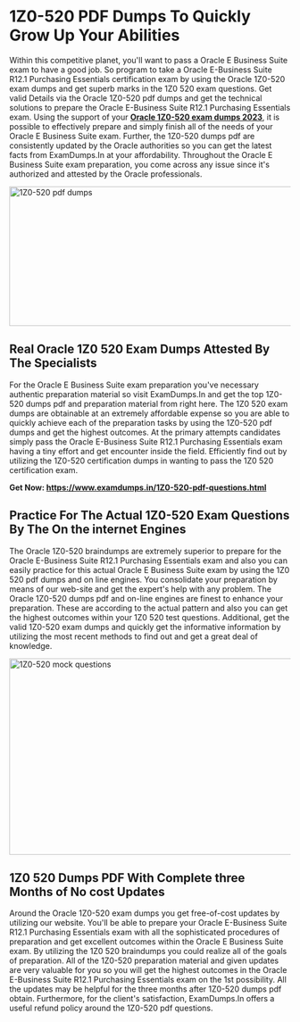 <h1><strong>1Z0-520 PDF Dumps To Quickly Grow Up Your Abilities</strong></h1>
<p>Within this competitive planet, you'll want to pass a Oracle E Business Suite exam to have a good job. So program to take a Oracle E-Business Suite R12.1 Purchasing Essentials certification exam by using the Oracle 1Z0-520 exam dumps and get superb marks in the 1Z0 520 exam questions. Get valid Details via the Oracle 1Z0-520 pdf dumps and get the technical solutions to prepare the Oracle E-Business Suite R12.1 Purchasing Essentials exam. Using the support of your <strong><a href="https://www.examdumps.in/1Z0-520-pdf-questions.html">Oracle 1Z0-520 exam dumps 2023</a></strong>, it is possible to effectively prepare and simply finish all of the needs of your Oracle E Business Suite exam. Further, the 1Z0-520 dumps pdf are consistently updated by the Oracle authorities so you can get the latest facts from ExamDumps.In at your affordability. Throughout the Oracle E Business Suite exam preparation, you come across any issue since it's authorized and attested by the Oracle professionals.</p>
<p><img src="https://i.ibb.co/zxJwW90/Copy-of-Online-Classes-Twitter-header-post-Made-with-Poster-My-Wall-1.png" alt="1Z0-520 pdf dumps" width="750" height="250" /></p>
<h2><strong>Real Oracle 1Z0 520 Exam Dumps Attested By The Specialists</strong></h2>
<p>For the Oracle E Business Suite exam preparation you've necessary authentic preparation material so visit ExamDumps.In and get the top 1Z0-520 dumps pdf and preparation material from right here. The 1Z0 520 exam dumps are obtainable at an extremely affordable expense so you are able to quickly achieve each of the preparation tasks by using the 1Z0-520 pdf dumps and get the highest outcomes. At the primary attempts candidates simply pass the Oracle E-Business Suite R12.1 Purchasing Essentials exam having a tiny effort and get encounter inside the field. Efficiently find out by utilizing the 1Z0-520 certification dumps in wanting to pass the 1Z0 520 certification exam.</p>
<p><strong>Get Now:&nbsp;<a href="https://www.examdumps.in/1Z0-520-pdf-questions.html">https://www.examdumps.in/1Z0-520-pdf-questions.html</a></strong></p>
<h2><strong>Practice For The Actual 1Z0-520 Exam Questions By The On the internet Engines</strong></h2>
<p>The Oracle 1Z0-520 braindumps are extremely superior to prepare for the Oracle E-Business Suite R12.1 Purchasing Essentials exam and also you can easily practice for this actual Oracle E Business Suite exam by using the 1Z0 520 pdf dumps and on line engines. You consolidate your preparation by means of our web-site and get the expert's help with any problem. The Oracle 1Z0-520 dumps pdf and on-line engines are finest to enhance your preparation. These are according to the actual pattern and also you can get the highest outcomes within your 1Z0 520 test questions. Additional, get the valid 1Z0-520 exam dumps and quickly get the informative information by utilizing the most recent methods to find out and get a great deal of knowledge.</p>
<p><a href="https://www.examdumps.in/1Z0-520-pdf-questions.html"><img src="https://i.ibb.co/QkNtdwY/Copy-of-Zoom-Online-Classes-Facebook-Share-Po-Made-with-Poster-My-Wall-1.jpg" alt="1Z0-520 mock questions" width="670" height="352" /></a></p>
<h2><strong>1Z0 520 Dumps PDF With Complete three Months of No cost Updates</strong></h2>
<p>Around the Oracle 1Z0-520 exam dumps you get free-of-cost updates by utilizing our website. You'll be able to prepare your Oracle E-Business Suite R12.1 Purchasing Essentials exam with all the sophisticated procedures of preparation and get excellent outcomes within the Oracle E Business Suite exam. By utilizing the 1Z0 520 braindumps you could realize all of the goals of preparation. All of the 1Z0-520 preparation material and given updates are very valuable for you so you will get the highest outcomes in the Oracle E-Business Suite R12.1 Purchasing Essentials exam on the 1st possibility. All the updates may be helpful for the three months after 1Z0-520 dumps pdf obtain. Furthermore, for the client's satisfaction, ExamDumps.In offers a useful refund policy around the 1Z0-520 pdf questions.</p>
